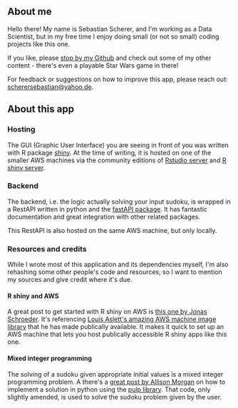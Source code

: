 ## About me

Hello there! My name is Sebastian Scherer, and I'm working as a Data Scientist, but in my free time I enjoy doing small (or not so small) coding projects like this one.

If you like, please [stop by my Github](https://github.com/SebastianScherer88/) and check out some of my other content - there's even a playable Star Wars game in there!

For feedback or suggestions on how to improve this app, please reach out: scherersebastian@yahoo.de.

## About this app

### Hosting

The GUI (Graphic User Interface) you are seeing in front of you was written with R package [shiny](https://shiny.rstudio.com/). At the time of writing, it is hosted on one of the smaller AWS machines via the community editions of [Rstudio server](https://rstudio.com/products/rstudio/download-server/) and [R shiny server](https://rstudio.com/products/shiny/shiny-server/).

### Backend

The backend, i.e. the logic actually solving your input sudoku, is wrapped in a RestAPI written in python and the [fastAPI package](https://fastapi.tiangolo.com/). It has fantastic documentation and great integration with other related packages. 

This RestAPI is also hosted on the same AWS machine, but only locally.

### Resources and credits

While I wrote most of this application and its dependencies myself, I'm also rehashing some other people's code and resources, so I want to mention my sources and give credit where it's due.

#### R shiny and AWS

A great post to get started with R shiny on AWS is [this one by Jonas Schroeder](https://towardsdatascience.com/how-to-run-rstudio-on-aws-in-under-3-minutes-for-free-65f8d0b6ccda). It's referencing [Louis Aslett's amazing AWS machine image library](https://www.louisaslett.com/RStudio_AMI/) that he has made publically available. It makes it quick to set up an AWS machine that lets you host publically accessible R shiny apps like this one.

#### Mixed integer programming

The solving of a sudoku given appropriate initial values is a mixed integer programming problem. A there's a [great post by Allison Morgan](https://towardsdatascience.com/using-integer-linear-programming-to-solve-sudoku-puzzles-15e9d2a70baa) on how to implement a solution in python using the [pulp library](https://coin-or.github.io/pulp/). That code, only slightly amended, is used to solve the sudoku problem given by the user.
